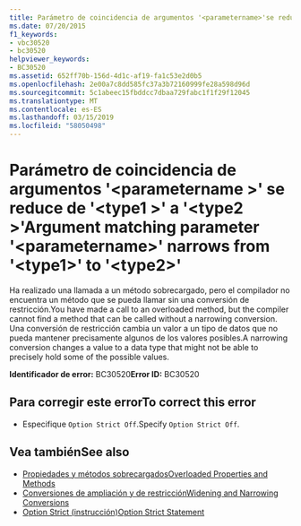 ```yaml
---
title: Parámetro de coincidencia de argumentos '<parametername>'se reduce de'<type1>'para'<type2>'
ms.date: 07/20/2015
f1_keywords:
- vbc30520
- bc30520
helpviewer_keywords:
- BC30520
ms.assetid: 652ff70b-156d-4d1c-af19-fa1c53e2d0b5
ms.openlocfilehash: 2e00a7c8dd585fc37a3b72160999fe28a598d96d
ms.sourcegitcommit: 5c1abeec15fbddcc7dbaa729fabc1f1f29f12045
ms.translationtype: MT
ms.contentlocale: es-ES
ms.lasthandoff: 03/15/2019
ms.locfileid: "58050498"
---
```

# <a name="argument-matching-parameter-parametername-narrows-from-type1-to-type2"></a><span data-ttu-id="8f4ff-102">Parámetro de coincidencia de argumentos '\<parametername >' se reduce de '\<type1 >' a '\<type2 >'</span><span class="sxs-lookup"><span data-stu-id="8f4ff-102">Argument matching parameter '\<parametername>' narrows from '\<type1>' to '\<type2>'</span></span>
<span data-ttu-id="8f4ff-103">Ha realizado una llamada a un método sobrecargado, pero el compilador no encuentra un método que se pueda llamar sin una conversión de restricción.</span><span class="sxs-lookup"><span data-stu-id="8f4ff-103">You have made a call to an overloaded method, but the compiler cannot find a method that can be called without a narrowing conversion.</span></span> <span data-ttu-id="8f4ff-104">Una conversión de restricción cambia un valor a un tipo de datos que no pueda mantener precisamente algunos de los valores posibles.</span><span class="sxs-lookup"><span data-stu-id="8f4ff-104">A narrowing conversion changes a value to a data type that might not be able to precisely hold some of the possible values.</span></span>  
  
 <span data-ttu-id="8f4ff-105">**Identificador de error:** BC30520</span><span class="sxs-lookup"><span data-stu-id="8f4ff-105">**Error ID:** BC30520</span></span>  
  
## <a name="to-correct-this-error"></a><span data-ttu-id="8f4ff-106">Para corregir este error</span><span class="sxs-lookup"><span data-stu-id="8f4ff-106">To correct this error</span></span>  
  
-   <span data-ttu-id="8f4ff-107">Especifique `Option Strict Off`.</span><span class="sxs-lookup"><span data-stu-id="8f4ff-107">Specify `Option Strict Off`.</span></span>  
  
## <a name="see-also"></a><span data-ttu-id="8f4ff-108">Vea también</span><span class="sxs-lookup"><span data-stu-id="8f4ff-108">See also</span></span>

- [<span data-ttu-id="8f4ff-109">Propiedades y métodos sobrecargados</span><span class="sxs-lookup"><span data-stu-id="8f4ff-109">Overloaded Properties and Methods</span></span>](../../visual-basic/programming-guide/language-features/objects-and-classes/overloaded-properties-and-methods.md)
- [<span data-ttu-id="8f4ff-110">Conversiones de ampliación y de restricción</span><span class="sxs-lookup"><span data-stu-id="8f4ff-110">Widening and Narrowing Conversions</span></span>](../../visual-basic/programming-guide/language-features/data-types/widening-and-narrowing-conversions.md)
- [<span data-ttu-id="8f4ff-111">Option Strict (instrucción)</span><span class="sxs-lookup"><span data-stu-id="8f4ff-111">Option Strict Statement</span></span>](../../visual-basic/language-reference/statements/option-strict-statement.md)
